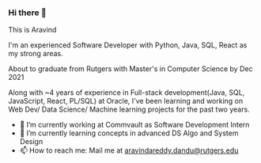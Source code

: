 ### Hi there 👋
This is Aravind

I'm an experienced Software Developer with Python, Java, SQL, React as my strong areas.

About to graduate from Rutgers with Master's in Computer Science by Dec 2021

Along with ~4 years of experience in Full-stack development(Java, SQL, JavaScript, React, PL/SQL) at Oracle, I've been learning and working on Web Dev/ Data Science/ Machine learning projects for the past two years.

- 🔭 I’m currently working at Commvault as Software Development Intern
- 🌱 I’m currently learning concepts in advanced DS Algo and System Design
- 📫 How to reach me: Mail me at aravindareddy.dandu@rutgers.edu
